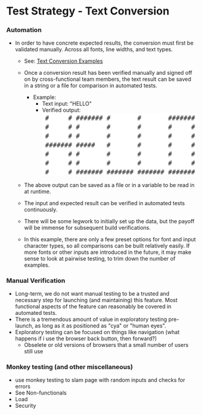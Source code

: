 # Test Strategy - Text Conversion

### Automation
* In order to have concrete expected results, the conversion must first be validated manually. Across all fonts, line widths, and text types.
    * See: [Text Conversion Examples](./pages/ASCII-Generator-Testing-Text.md)
    * Once a conversion result has been verified manually and signed off on by cross-functional team members,
        the text result can be saved in a string or a file for comparison in automated tests.
        * Example:
          * Text input: "HELLO"
          * Verified output:
          ![alt text](../images/hello.png "Hello")

    * The above output can be saved as a file or in a variable to be read in at runtime.
    * The input and expected result can be verified in automated tests continuously.
    * There will be some legwork to initially set up the data, but the payoff will be immense for subsequent build verifications.
    * In this example, there are only a few preset options for font and input character types, so all comparisons can be built relatively easily. If more fonts or other inputs are introduced in the future, it may make sense to look at pairwise testing, to trim down the number of examples.

### Manual Verification
  * Long-term, we do not want manual testing to be a trusted and necessary step for launching (and maintaining) this feature. Most functional aspects of the feature can reasonably be covered in automated tests.
  * There is a tremendous amount of value in exploratory testing pre-launch, as long as it as positioned as "cya" or "human eyes".
  * Exploratory testing can be focused on things like navigation (what happens if i use the browser back button, then forward?)
    * Obselete or old versions of browsers that a small number of users still use

### Monkey testing (and other miscellaneous)
  * use monkey testing to slam page with random inputs and checks for errors
  * See Non-functionals
  * Load
  * Security

